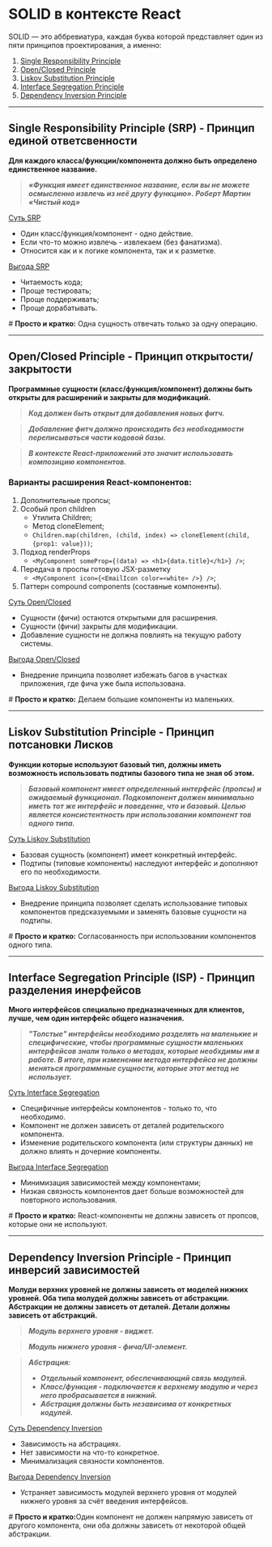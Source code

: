 # SOLID в контексте React

SOLID — это аббревиатура, каждая буква которой представляет один из пяти принципов проектирования, а именно:

1. <a href="#part1">Single Responsibility Principle</a>
2. <a href="#part2">Open/Closed Principle</a>
3. <a href="#part3">Liskov Substitution Principle</a>
4. <a href="#part4">Interface Segregation Principle</a>
5. <a href="#part5">Dependency Inversion Principle</a>


<hr id="part1">

## Single Responsibility Principle (SRP) - Принцип единой ответсвенности

**Для каждого класса/функции/компонента должно быть определено единственное название.**

> ___«Функция имеет единственное название, если вы не можете осмысленно извлечь из неё другу функцию». Роберт Мартин «Чистый код»___

<u>Суть SRP</u>
- Один класс/функция/компонент - одно действие.
- Если что-то можно извлечь - извлекаем (без фанатизма).
- Относится как и к логике компонента, так и к разметке.

<u>Выгода SRP</u>
- Читаемость кода;
- Проще тестировать;
- Проще поддерживать;
- Проще дорабатывать.

<p># <b>Просто и кратко:</b> Одна сущность отвечать только за одну операцию.</p>
  
<hr id="part2">

## Open/Closed Principle - Принцип открытости/закрытости

**Программные сущности (класс/функция/компонент) должны быть открыты для расширений и закрыты для модификаций.**

> ___Код должен быть открыт для добавления новых фитч.___

> ___Добавление фитч должно происходить без необходимости переписываться части кодовой базы.___

> ___В контексте React-приложений это значит использовать композицию компонентов.___

### Варианты расширения React-компонентов:

1. Дополнительные пропсы;
2. Особый проп children
   - Утилита Children;
   - Метод cloneElement;
   - `Children.map(children, (child, index) => cloneElement(child, {prop1: value}))`;
3. Подход renderProps
   - `<MyComponent someProp={(data) => <h1>{data.title}</h1>} />`;
4. Передача в проспы готовую JSX-разметку
   - `<MyComponent icon={<EmailIcon color=«white» />} />`;
5. Паттерн compound components (составные компоненты).

<u>Суть Open/Closed</u>
- Сущности (фичи) остаются открытыми для расширения.
- Сущности (фичи) закрыты для модификации.
- Добавление сущности не должна повлиять на текущую работу системы.

<u>Выгода Open/Closed</u>
- Внедрение принципа позволяет избежать багов в участках приложения, где фича уже была использована.

<p># <b>Просто и кратко:</b> Делаем большие компоненты из маленьких. </p>

<hr id="part3">

## Liskov Substitution Principle - Принцип потсановки Лисков

**Функции которые используют базовый тип, должны иметь возможность использовать подтипы базового типа не зная об этом.**

> ___Базовый компонент имеет определенный интерфейс (пропсы) и ожидаемый функционал. Подкомпонент должен минимально иметь тот же интерфейс и поведение, что и базовый. Целью является консистентность при использовании компонент тов одного типа.___

<u>Суть Liskov Substitution</u>
- Базовая сущность (компонент) имеет конкретный интерфейс.
- Подтипы (типовые компоненты) наследуют интерфейс и дополняют его по необходимости.

<u>Выгода Liskov Substitution</u>
- Внедрение принципа позволяет сделать использование типовых компонентов предсказуемыми и заменять базовые сущности на подтипы.

<p># <b>Просто и кратко:</b> Согласованность при использовании компонентов одного типа. </p>

<hr id="part4">

## Interface Segregation Principle (ISP) - Принцип разделения инерфейсов

**Много интерфейсов специально предназначенных для клиентов, лучше, чем один интерфейс общего назначения.**

> ___"Толстые" интерфейсы необходимо разделять на маленькие и специфические, чтобы программные сущности маленьких интерфейсов знали только о методах, которые необхдимы им в работе. В итоге, при изменении метода интерфейса не должны меняться программные сущности, которые этот метод не использует.___

<u>Суть Interface Segregation</u>
- Специфичные интерфейсы компонентов - только то, что необходимо.
- Компонент не должен зависеть от деталей родительского компонента.
- Изменение родительского компонента (или структуры данных) не должно влиять н дочерние компоненты.

<u>Выгода Interface Segregation</u>
- Минимизация зависимостей между компонентами;
- Низкая связность компонентов дает больше возможностей для повторного использования.

<p># <b>Просто и кратко:</b> React-компоненты не должны зависеть от пропсов, которые они не используют.</p>

<hr id="part5">

## Dependency Inversion Principle - Принцип инверсий зависимостей

**Молуди верхних уровней не должны зависеть от моделей нижних уровней. Оба типа молудей должны зависеть от абстракции. Абстракции не должны зависеть от деталей. Детали должны зависеть от абстракций.**

> ___Модуль верхнего уровня - виджет.___

> ___Модуль нижнего уровня - фича/UI-элемент.___

> ___Абстрация:___ 
> - ___Отдельный компонент, обеспечивающий связь модулей.___
> - ___Класс/функция - подключается к верхнему модулю и через него пробрасывается в нижний.___
> - ___Абстрация должны быть независима от конкретных кодулей.___

<u>Суть Dependency Inversion</u>
- Зависимость на абстрациях.
- Нет зависимости на что-то конкретное.
- Минимализация связности компонентов.

<u>Выгода Dependency Inversion</u>
- Устраняет зависимость модулей верхнего уровня от модулей нижнего уровня за счёт введения интерфейсов.

<p># <b>Просто и кратко:</b>Один компонент не должен напрямую зависеть от другого компонента, они оба должны зависеть от некоторой общей абстракции.</p>